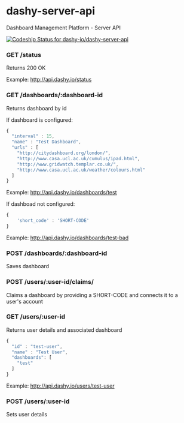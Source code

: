 dashy-server-api
================
Dashboard Management Platform - Server API

[![Codeship Status for dashy-io/dashy-server-api](https://codeship.com/projects/669bc9e0-5795-0132-c62d-2aedc25d7739/status)](https://codeship.com/projects/49856)

### GET /status

Returns 200 OK

Example: http://api.dashy.io/status

### GET /dashboards/:dashboard-id
Returns dashboard by id

If dashboard is configured:
```js
{
  "interval" : 15,
  "name" : "Test Dashboard",
  "urls" : [
    "http://citydashboard.org/london/",
    "http://www.casa.ucl.ac.uk/cumulus/ipad.html",
    "http://www.gridwatch.templar.co.uk/",
    "http://www.casa.ucl.ac.uk/weather/colours.html"
  ]
}
```
Example: http://api.dashy.io/dashboards/test

If dashboad not configured:
```js
{
    'short_code' : 'SHORT-CODE'
}
```
Example: http://api.dashy.io/dashboards/test-bad

### POST /dashboards/:dashboard-id
Saves dashboard

### POST /users/:user-id/claims/
Claims a dashboard by providing a SHORT-CODE and connects it to a user's account

### GET /users/:user-id
Returns user details and associated dashboard
```js
{
  "id" : "test-user",
  "name" : "Test User",
  "dashboards": [
    "test"
  ]
}
```
Example: http://api.dashy.io/users/test-user

### POST /users/:user-id
Sets user details
